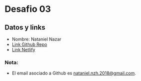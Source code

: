 # Desafio 03

## Datos y links

* Nombre: Nataniel Nazar
* [Link Github Repo](https://github.com/Nazhariel/desafio_03.git)
* [Link Netlify](https://serene-faun-723be1.netlify.app/)

### Nota:

* El email asociado a Github es nataniel.nzh.2018@gmail.com.